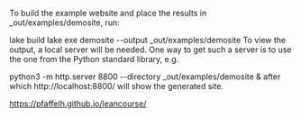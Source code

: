 To build the example website and place the results in _out/examples/demosite, run:

lake build
lake exe demosite --output _out/examples/demosite
To view the output, a local server will be needed. One way to get such a server is to use the one from the Python standard library, e.g.

python3 -m http.server 8800 --directory _out/examples/demosite &
after which http://localhost:8800/ will show the generated site.

https://pfaffelh.github.io/leancourse/